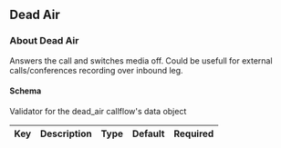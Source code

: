 ## Dead Air

### About Dead Air

Answers the call and switches media off. Could be usefull for external calls/conferences recording over inbound leg.

#### Schema

Validator for the dead_air callflow's data object



Key | Description | Type | Default | Required
--- | ----------- | ---- | ------- | --------



